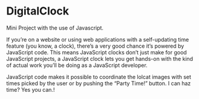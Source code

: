 # DigitalClock
Mini Project with the use of Javascript.

If you’re on a website or using web applications with a self-updating time feature (you know, a clock), there’s a very good chance it’s powered by JavaScript code. This means JavaScript clocks don’t just make for good JavaScript projects, a JavaScript clock lets you get hands-on with the kind of actual work you’ll be doing as a JavaScript developer.

JavaScript code makes it possible to coordinate the lolcat images with set times picked by the user or by pushing the “Party Time!” button. I can haz time? Yes you can.!
  
